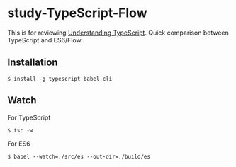 # study-TypeScript-Flow

This is for reviewing [Understanding TypeScript](https://www.udemy.com/understanding-typescript/). Quick comparison between TypeScript and ES6/Flow.

## Installation

```
$ install -g typescript babel-cli
```

## Watch

For TypeScript

```
$ tsc -w
```

For ES6

```
$ babel --watch=./src/es --out-dir=./build/es
```
